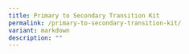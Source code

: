 ```yaml
---
title: Primary to Secondary Transition Kit
permalink: /primary-to-secondary-transition-kit/
variant: markdown
description: ""
---
```

